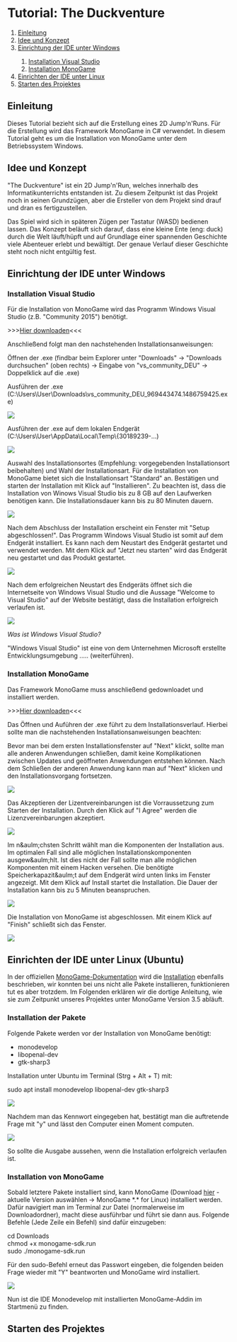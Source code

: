 <h1>Tutorial: The Duckventure</h1>

<ol>
	<li><a href="#Nr1">Einleitung</a></li>
	<li><a href="#Nr2">Idee und Konzept</a></li>
	<li><a href="#Nr3">Einrichtung der IDE unter Windows</a></li>
		<ol>
			<li><a href="#Nr3.1">Installation Visual Studio</a></li>
			<li><a href="#Nr3.2">Installation MonoGame</a></li>
		</ol>
	<li><a href="#Nr4">Einrichten der IDE unter Linux</a></li>
	<li><a href="#Nr5">Starten des Projektes</a></li>
</ol>


<h2 id="#Nr1">Einleitung</h2>
<p>Dieses Tutorial bezieht sich auf die Erstellung eines 2D Jump'n'Runs. F&uuml;r die Erstellung wird das Framework MonoGame in C&#35; verwendet. In diesem Tutorial geht es um die Installation von MonoGame unter dem Betriebssystem Windows.</p>

<h2 id="#Nr2">Idee und Konzept</h2>
<p>"The Duckventure" ist ein 2D Jump'n'Run, welches innerhalb des Informatikunterrichts entstanden ist. Zu diesem Zeitpunkt ist das Projekt noch in seinen Grundzügen, aber die Ersteller von dem Projekt sind drauf und dran es fertigzustellen.</p>
<p>Das Spiel wird sich in späteren Zügen per Tastatur (WASD) bedienen lassen. Das Konzept beläuft sich darauf, dass eine kleine Ente (eng: duck) durch die Welt läuft/hüpft und auf Grundlage einer spannenden Geschichte viele Abenteuer erlebt und bewältigt. Der genaue Verlauf dieser Geschichte steht noch nicht entgültig fest.</p>

<h2 id="#Nr3">Einrichtung der IDE unter Windows</h2>
<h3>Installation Visual Studio</h3>
<p>F&uuml;r die Installation von MonoGame wird das Programm Windows Visual Studio (z.B. &quot;Community 2015&quot;) ben&ouml;tigt.</p>
<p>&gt;&gt;&gt;<a href="https://www.visualstudio.com/de/downloads/" target="_blank">Hier downloaden</a>&lt;&lt;&lt;</p>
<p>Anschließend folgt man den nachstehenden Installationsanweisungen:</p>
<p>Öffnen der .exe (findbar beim Explorer unter &quot;Downloads&quot; &rarr; &quot;Downloads durchsuchen&quot; (oben rechts) &rarr; Eingabe von &quot;vs_community_DEU&quot; &rarr; Doppelklick auf die .exe)</p>
<p>Ausführen der .exe (C:\Users\User\Downloads\vs_community_DEU_969443474.1486759425.exe)</p>
<p><img src="images/idewindows/1.png"></p>
<p>Ausführen der .exe auf dem lokalen Endgerät (C:\Users\User\AppData\Local\Temp\{30189239-...)</p>
<p><img src="images/idewindows/2.png"></p>
<p>Auswahl des Installationsortes (Empfehlung: vorgegebenden Installationsort beibehalten) und Wahl der Installationsart. Für die Installation von MonoGame bietet sich die Installationsart &quot;Standard&quot; an. Bestätigen und starten der Installation mit Klick auf &quot;Installieren&quot;. Zu beachten ist, dass die Installation von Winows Visual Studio bis zu 8 GB auf den Laufwerken benötigen kann. Die Installationsdauer kann bis zu 80 Minuten dauern.</p>
<p><img src="images/idewindows/3.png"></p>
<p>Nach dem Abschluss der Installation erscheint ein Fenster mit &quot;Setup abgeschlossen!&quot;. Das Programm Windows Visual Studio ist somit auf dem Endgerät installiert. Es kann nach dem Neustart des Endgerät gestartet und verwendet werden. Mit dem Klick auf &quot;Jetzt neu starten&quot; wird das Endgerät neu gestartet und das Produkt gestartet.</p>
<p><img src="images/idewindows/4.png"></p>
<p>Nach dem erfolgreichen Neustart des Endgeräts öffnet sich die Internetseite von Windows Visual Studio und die Aussage &quot;Welcome to Visual Studio&quot; auf der Website bestätigt, dass die Installation erfolgreich verlaufen ist.</p>
<p><img src="images/idewindows/5.png"></p>
<p><i>Was ist Windows Visual Studio?</i></p>
<p>"Windows Visual Studio" ist eine von dem Unternehmen Microsoft erstellte Entwicklungsumgebung ..... (weiterführen).</p>


<h3>Installation MonoGame</h3>
<p>Das Framework MonoGame muss anschließend gedownloadet und installiert werden.</p>
<p>&gt;&gt;&gt;<a href="http://www.monogame.net/downloads/" target="_blank">Hier downloaden</a>&lt;&lt;&lt;</p>
<p>Das Öffnen und Auführen der .exe führt zu dem Installationsverlauf. Hierbei sollte man die nachstehenden Installationsanweisungen beachten:</p>
<p>Bevor man bei dem ersten Installationsfenster auf &quot;Next&quot; klickt, sollte man alle anderen Anwendungen schließen, damit keine Komplikationen zwischen Updates und geöffneten Anwendungen entstehen können. Nach dem Schlie&szlig;en der anderen Anwendung kann man auf &quot;Next&quot; klicken und den Installationsvorgang fortsetzen.</p>
<p><img src="images/idewindows/6.png"></p>
<p>Das Akzeptieren der Lizentvereinbarungen ist die Vorraussetzung zum Starten der Installation. Durch den Klick auf &quot;I Agree&quot; werden die Lizenzvereinbarungen akzeptiert.</p>
<p><img src="images/idewindows/7.png"></p>
<p>Im n&aulm;chsten Schritt wählt man die Komponenten der Installation aus. Im optimalen Fall sind alle möglichen Installationskomponenten ausgew&aulm;hlt. Ist dies nicht der Fall sollte man alle möglichen Komponenten mit einem Hacken versehen. Die benötigte Speicherkapazit&aulm;t auf dem Endgerät wird unten links im Fenster angezeigt. Mit dem Klick auf Install startet die Installation. Die Dauer der Installation kann bis zu 5 Minuten beanspruchen.</p>
<p><img src="images/idewindows/8.png"></p>
<p>Die Installation von MonoGame ist abgeschlossen. Mit einem Klick auf &quot;Finish&quot; schlie&szlig;t sich das Fenster.</p>
<p><img src="images/idewindows/9.png"></p>

<h2 id="Nr4">Einrichten der IDE unter Linux (Ubuntu)</h2>
<p>In der offiziellen <a href="http://www.monogame.net/documentation/?page=main" target="_blank">MonoGame-Dokumentation</a> wird die <a href="http://www.monogame.net/documentation/?page=Setting_Up_MonoGame" target="_blank">Installation</a> ebenfalls beschrieben, wir konnten bei uns nicht alle Pakete installieren, funktionieren tut es aber trotzdem. Im Folgenden erklären wir die dortige Anleitung, wie sie zum Zeitpunkt unseres Projektes unter MonoGame Version 3.5 abl&auml;uft.
<h3>Installation der Pakete</h3>
<p>Folgende Pakete werden vor der Installation von MonoGame ben&ouml;tigt:</p>
<ul>
	<li>monodevelop</li>
	<li>libopenal-dev</li>
	<li>gtk-sharp3</li>
</ul>
<p>Installation unter Ubuntu im Terminal (Strg + Alt + T) mit:</p>
<p class="command">
	sudo apt install monodevelop libopenal-dev gtk-sharp3
</p>
<p><img src="images/idelinux/password.png"></p>
<p>Nachdem man das Kennwort eingegeben hat, best&auml;tigt man die auftretende Frage mit "y" und lässt den Computer einen Moment computen.</p>
<p><img src="images/idelinux/done.png"></p>
<p>So sollte die Ausgabe aussehen, wenn die Installation erfolgreich verlaufen ist.</p>
<h3>Installation von MonoGame</h3>
<p>Sobald letztere Pakete installiert sind, kann MonoGame (Download <a href="http://www.monogame.net/downloads/" target="_blank">hier</a> - aktuelle Version auswählen -> MonoGame *.* for Linux) installiert werden. Dafür navigiert man im Terminal zur Datei (normalerweise im Downloadordner), macht diese ausführbar und führt sie dann aus. Folgende Befehle (Jede Zeile ein Befehl) sind daf&uuml;r einzugeben:</p>
<p class="command">
	cd Downloads<br>
	chmod +x monogame-sdk.run<br>
	sudo ./monogame-sdk.run<br>
</p>
<p>F&uuml;r den sudo-Befehl erneut das Passwort eingeben, die folgenden beiden Frage wieder mit "Y" beantworten und MonoGame wird installiert.</p>
<p><img src="images/idelinux/menu.png"></p>
<p>Nun ist die IDE Monodevelop mit installierten MonoGame-Addin im Startmen&uuml; zu finden.</p>

<h2 id="#Nr5">Starten des Projektes</h2>
